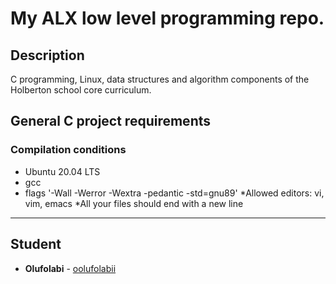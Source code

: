 # My ALX low level programming repo.

## Description
C programming, Linux, data structures and algorithm components of the Holberton school core curriculum.

## General C project requirements

### Compilation conditions
* Ubuntu 20.04 LTS
* gcc 
* flags '-Wall -Werror -Wextra -pedantic -std=gnu89'
*Allowed editors: vi, vim, emacs
*All your files should end with a new line


---

## Student
* **Olufolabi** - [oolufolabii](github.com/oolufolabii/)
